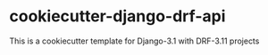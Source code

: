 # cookiecutter-django-drf-api
This is a cookiecutter template for Django-3.1 with DRF-3.11 projects
